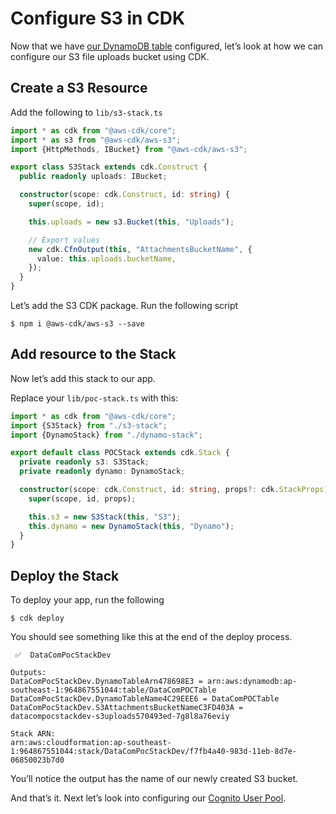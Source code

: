 # Configure S3 in CDK

Now that we have [our DynamoDB table](dynamo.md) configured, let’s look at how we can configure our S3 file uploads bucket using CDK.

## Create a S3 Resource

Add the following to `lib/s3-stack.ts`

```typescript
import * as cdk from "@aws-cdk/core";
import * as s3 from "@aws-cdk/aws-s3";
import {HttpMethods, IBucket} from "@aws-cdk/aws-s3";

export class S3Stack extends cdk.Construct {
  public readonly uploads: IBucket;

  constructor(scope: cdk.Construct, id: string) {
    super(scope, id);

    this.uploads = new s3.Bucket(this, "Uploads");

    // Export values
    new cdk.CfnOutput(this, "AttachmentsBucketName", {
      value: this.uploads.bucketName,
    });
  }
}
```

Let’s add the S3 CDK package. Run the following script

```shell
$ npm i @aws-cdk/aws-s3 --save
```

## Add resource to the Stack

Now let’s add this stack to our app.

Replace your `lib/poc-stack.ts` with this:

```typescript
import * as cdk from "@aws-cdk/core";
import {S3Stack} from "./s3-stack";
import {DynamoStack} from "./dynamo-stack";

export default class POCStack extends cdk.Stack {
  private readonly s3: S3Stack;
  private readonly dynamo: DynamoStack;

  constructor(scope: cdk.Construct, id: string, props?: cdk.StackProps) {
    super(scope, id, props);

    this.s3 = new S3Stack(this, "S3");
    this.dynamo = new DynamoStack(this, "Dynamo");
  }
}

```

## Deploy the Stack

To deploy your app, run the following

```shell
$ cdk deploy
```

You should see something like this at the end of the deploy process.

```shell
 ✅  DataComPocStackDev

Outputs:
DataComPocStackDev.DynamoTableArn478698E3 = arn:aws:dynamodb:ap-southeast-1:964867551044:table/DataComPOCTable
DataComPocStackDev.DynamoTableName4C29EEE6 = DataComPOCTable
DataComPocStackDev.S3AttachmentsBucketNameC3FD403A = datacompocstackdev-s3uploads570493ed-7g8l8a76eviy

Stack ARN:
arn:aws:cloudformation:ap-southeast-1:964867551044:stack/DataComPocStackDev/f7fb4a40-983d-11eb-8d7e-06850023b7d0
```

You’ll notice the output has the name of our newly created S3 bucket.

And that’s it. Next let’s look into configuring our [Cognito User Pool](cognito.md).